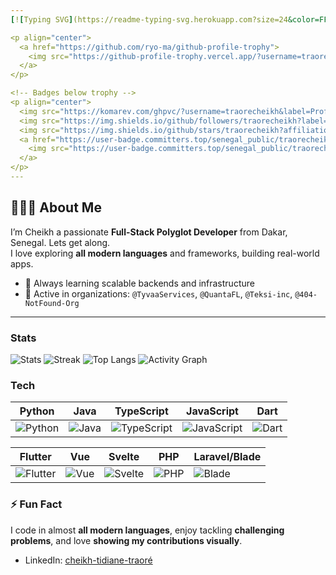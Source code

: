 ```yaml
---
[![Typing SVG](https://readme-typing-svg.herokuapp.com?size=24&color=FF5733&width=800&lines=Hi,+I'm+Cheikh+Ahmed+✨;Full-Stack+Polyglot+Developer;3.6k%2B+Contributions+in+2025;Building+Across+Python,+Java,+TS,+Dart,+Vue,+PHP;Open+Source+%7C+Cloud+%7C+AI%2FML)](https://git.io/typing-svg)

<p align="center">
  <a href="https://github.com/ryo-ma/github-profile-trophy">
    <img src="https://github-profile-trophy.vercel.app/?username=traorecheikh&theme=radical&column=4" alt="trophy" />
  </a>
</p>

<!-- Badges below trophy -->
<p align="center">
  <img src="https://komarev.com/ghpvc/?username=traorecheikh&label=Profile+Views" alt="Views" /> 
  <img src="https://img.shields.io/github/followers/traorecheikh?label=Followers" alt="Followers" /> 
  <img src="https://img.shields.io/github/stars/traorecheikh?affiliations=OWNER%2CCOLLABORATOR&label=Repo+Stars" alt="Stars" /> 
  <a href="https://user-badge.committers.top/senegal_public/traorecheikh">
    <img src="https://user-badge.committers.top/senegal_public/traorecheikh.svg" alt="Committers" />
  </a>
</p>
---
```


## 🧑🏾‍💻 About Me

I’m Cheikh a passionate **Full-Stack Polyglot Developer** from Dakar, Senegal. Lets get along.  
I love exploring **all modern languages** and frameworks, building real-world apps.  

- 🌱 Always learning scalable backends and infrastructure  
- 💼 Active in organizations: `@TyvaaServices`, `@QuantaFL`, `@Teksi-inc`, `@404-NotFound-Org`  

---
### Stats
![Stats](https://github-readme-stats.vercel.app/api?username=traorecheikh&show_icons=true&rank_icon=github&count_private=true&theme=radical)
![Streak](https://streak-stats.demolab.com?user=traorecheikh&theme=radical)
![Top Langs](https://github-readme-stats.vercel.app/api/top-langs/?username=traorecheikh&layout=compact&langs_count=10&theme=radical)
![Activity Graph](https://github-readme-activity-graph.vercel.app/graph?username=traorecheikh&theme=rogue&radius=8&hide_border=true)

### Tech
| Python | Java | TypeScript | JavaScript | Dart |
|--------|------|------------|------------|------|
| ![Python](https://img.shields.io/badge/Python-000?logo=python) | ![Java](https://img.shields.io/badge/Java-000?logo=openjdk) | ![TypeScript](https://img.shields.io/badge/TypeScript-000?logo=typescript) | ![JavaScript](https://img.shields.io/badge/JavaScript-000?logo=javascript) | ![Dart](https://img.shields.io/badge/Dart-000?logo=dart) |

| Flutter | Vue | Svelte | PHP | Laravel/Blade |
|---------|-----|--------|-----|---------------|
| ![Flutter](https://img.shields.io/badge/Flutter-000?logo=flutter) | ![Vue](https://img.shields.io/badge/Vue-000?logo=vue.js) | ![Svelte](https://img.shields.io/badge/Svelte-000?logo=svelte) | ![PHP](https://img.shields.io/badge/PHP-000?logo=php) | ![Blade](https://img.shields.io/badge/Blade-000?logo=laravel) |


### ⚡ Fun Fact

I code in almost **all modern languages**, enjoy tackling **challenging problems**, and love **showing my contributions visually**.
- LinkedIn: [cheikh-tidiane-traoré](https://www.linkedin.com/in/cheikh-tidiane01)  

